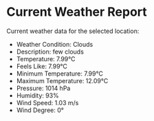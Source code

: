 # Current Weather Report
Current weather data for the selected location:
- Weather Condition: Clouds
- Description: few clouds
- Temperature: 7.99°C
- Feels Like: 7.99°C
- Minimum Temperature: 7.99°C
- Maximum Temperature: 12.09°C
- Pressure: 1014 hPa
- Humidity: 93%
- Wind Speed: 1.03 m/s
- Wind Degree: 0°
